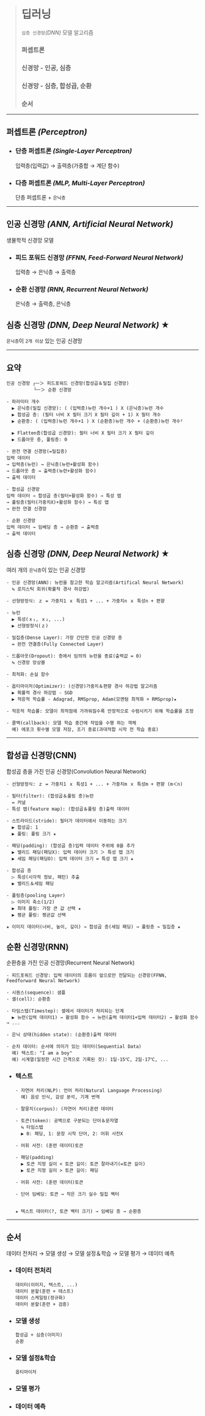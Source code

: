 ># 딥러닝
>`심층 신경망`*(DNN)* 모델 알고리즘
>### 퍼셉트론
>### 신경망 - 인공, 심층
>### 신경망 - 심층, 합성곱, 순환
>### 순서
---

## 퍼셉트론 *(Perceptron)*

+ ### 단층 퍼셉트론 *(Single-Layer Perceptron)* 
  입력층(입력값) → 출력층(가중합 → 계단 함수) 

+ ### 다층 퍼셉트론 *(MLP, Multi-Layer Perceptron)*
  단층 퍼셉트론 + `은닉층`

---

## 인공 신경망 *(ANN, Artificial Neural Network)*
생물학적 신경망 모델

+ ### 피드 포워드 신경망 *(FFNN, Feed-Forward Neural Network)*
  입력층 → 은닉층 → 출력층
  
+ ### 순환 신경망 *(RNN, Recurrent Neural Network)*
  은닉층 → 출력층, 은닉층

## 심층 신경망 *(DNN, Deep Neural Network)* ★
`은닉층`이 `2개 이상` 있는 인공 신경망

---

## 요약
```angular2html
인공 신경망 ┌ㅡ＞ 피드포워드 신경망(합성곱＆밀집 신경망)
          └ㅡ＞ 순환 신경망
          
- 파라미터 개수
  ▶ 은닉층(밀집 신경망): ( (입력층)뉴런 개수+1 ) X (은닉층)뉴런 개수
  ▶ 합성곱 층: (필터 너비 X 필터 크기 X 필터 깊이 + 1) X 필터 개수
  ▶ 순환층: ( (입력층)뉴런 개수+1 ) X (순환층)뉴런 개수 + (순환층)뉴런 개수²

  ▶ Flatten층(합성곱 신경망): 필터 너비 X 필터 크기 X 필터 깊이
  ▶ 드롭아웃 층, 풀링층: 0 

- 완전 연결 신경망(=밀집층)
입력 데이터
→ 입력층(뉴런) → 은닉층(뉴런+활성화 함수) 
→ 드롭아웃 층 → 출력층(뉴런+활성화 함수)
→ 출력 데이터 

- 합성곱 신경망
입력 데이터 → 합성곱 층(필터+활성화 함수) → 특성 맵
→ 풀링층(필터(가중치X)+활성화 함수) → 특성 맵
→ 완전 연결 신경망

- 순환 신경망
입력 데이터 → 임베딩 층 → 순환층 → 출력층
→ 출력 데이터
```

## 심층 신경망 *(DNN, Deep Neural Network)* ★
여러 개의 `은닉층`이 있는 인공 신경망
```angular2html
- 인공 신경망(ANN): 뉴런을 참고한 학습 알고리즘(Artifical Neural Network)
  ≒ 로지스틱 회귀(확률적 경사 하강법)

- 선형방정식: ｚ = 가중치1 ｘ 특성1 + ... + 가중치n ｘ 특성n + 편향

- 뉴런
  ▶ 특성(ｘ₁, ｘ₂, ...) 
  ▶ 선형방정식(ｚ)

- 밀집층(Dense Layer): 가장 간단한 인공 신경망 층
  = 완전 연결층(Fully Connected Layer)

- 드롭아웃(Dropout): 층에서 임의의 뉴런을 종료(출력값 = 0)
  ≒ 신경망 앙상블

- 최적화: 손실 함수

- 옵티마이저(Optimizer): (신경망)가중치＆편향 경사 하강법 알고리즘
  ▶ 확률적 경사 하강법 - SGD
  ▶ 적응적 학습률 - Adagrad, RMSprop, Adam(모멘텀 최적화 + RMSprop)★

- 적응적 학습률: 모델이 최적점에 가까워질수록 안정적으로 수렴시키기 위해 학습률을 조정

- 콜백(callback): 모델 학습 중간에 작업을 수행 하는 객체
  예) 에포크 횟수별 모델 저장, 조기 종료(과대적합 시작 전 학습 종료)
```

---

## 합성곱 신경망(CNN)
합성곱 층을 가진 인공 신경망(Convolution Neural Network)
```angular2html
- 선형방정식: ｚ = 가중치1 ｘ 특성1 + ... + 가중치m ｘ 특성m + 편향 (m＜n)

- 필터(filter): (합성곱＆풀링 층)뉴런
  = 커널
- 특성 맵(feature map): (합성곱＆풀링 층)출력 데이터

- 스트라이드(stride): 필터가 데이터에서 이동하는 크기
  ▶ 합성곱: 1 
  ▶ 풀링: 풀링 크기 ★

- 패딩(padding): (합성곱 층)입력 데이터 주위에 0을 추가
  ▶ 밸리드 패딩(패딩X): 입력 데이터 크기 ＞ 특성 맵 크기
  ▶ 세임 패딩(패딩O): 입력 데이터 크기 = 특성 맵 크기 ★

- 합성곱 층
  ▷ 특성(시각적 정보, 패턴) 추출
  ▶ 밸리드＆세임 패딩

- 풀링층(pooling Layer)
  ▷ 이미지 축소(1/2)
  ▶ 최대 풀링: 가장 큰 값 선택 ★
  ▶ 평균 풀링: 평균값 선택

★ 이미지 데이터(너비, 높이, 깊이) → 합성곱 층(세임 패딩) → 풀링층 → 밀집층 ★
```

## 순환 신경망(RNN)
순환층을 가진 인공 신경망(Recurrent Neural Network)
```
- 피드포워드 신경망: 입력 데이터의 흐름이 앞으로만 전달되는 신경망(FFNN, Feedforward Neural Network)
  
- 시퀀스(sequence): 샘플
- 셀(cell): 순환층

- 타임스텝(Timestep): 셀에서 데이터가 처리되는 단계
  ▶ 뉴런(입력 데이터1) → 활성화 함수 → 뉴런(출력 데이터1+입력 데이터2) → 활성화 함수 → ...
  
- 은닉 상태(hidden state): (순환층)출력 데이터

- 순차 데이터: 순서에 의미가 있는 데이터(Sequential Data)
  예) 텍스트: "I am a boy"
  예) 시계열(일정한 시간 간격으로 기록된 것): 1일-15℃, 2일-17℃, ...
```
+ ### 텍스트
    ```angular2html
    - 자연어 처리(NLP): 언어 처리(Natural Language Processing)  
      예) 음성 인식, 감성 분석, 기계 번역
    
    - 말뭉치(corpus): (자연어 처리)훈련 데이터
    
    - 토큰(token): 공백으로 구분되는 단어＆문자열
      ≒ 타임스텝
      ▶ 0: 패딩, 1: 문장 시작 단어, 2: 어휘 사전X
  
    - 어휘 사전: (훈련 데이터)토큰
  
    - 패딩(padding)
      ▶ 토큰 지정 길이 < 토큰 길이: 토큰 잘라내기(=토큰 길이)
      ▶ 토큰 지정 길이 > 토큰 길이: 패딩
  
    - 어휘 사전: (훈련 데이터)토큰
    
    - 단어 임베딩: 토큰 → 작은 크기 실수 밀집 벡터
  
  
    ★ 텍스트 데이터(?, 토큰 벡터 크기) → 임베딩 층 → 순환층
    ```

---
## 순서
데이터 전처리 → 모델 생성 → 모델 설정＆학습 → 모델 평가 → 데이터 예측

+ ### 데이터 전처리
    ```
    데이터(이미지, 텍스트, ...)
    데이터 분할(훈련 + 테스트)
    데이터 스케일링(정규화)
    데이터 분할(훈련 + 검증)
    ```

+ ### 모델 생성
    ```
    합성곱 + 심층(이미지)
    순환
    ```
  
+ ### 모델 설정&학습
    ```angular2html
    옵티마이저
    ```
+ ### 모델 평가
 
+ ### 데이터 예측
